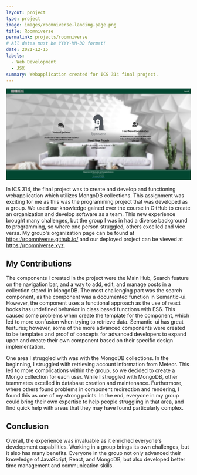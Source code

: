 ```yaml
---
layout: project
type: project
image: images/roomniverse-landing-page.png
title: Roomniverse
permalink: projects/roomniverse
# All dates must be YYYY-MM-DD format!
date: 2021-12-15
labels:
  - Web Development
  - JSX
summary: Webapplication created for ICS 314 final project.
---
```


<img class="ui left floated tiny image" src="../images/roomniverse-landing-page.png">

In ICS 314, the final project was to create and develop and functioning webapplication which utilizes MongoDB collections. This assignment was exciting for me as this was the programming project that was developed as a group. We used our knowledge gained over the course in GitHub to create an organization and develop software as a team. This new experience brought many challenges, but the group I was in had a diverse background to programming, so where one person struggled, others excelled and vice versa. My group's organization page can be found at https://roomniverse.github.io/ and our deployed project can be viewed at https://roomniverse.xyz.

## My Contributions

The components I created in the project were the Main Hub, Search feature on the navigation bar, and a way to add, edit, and manage posts in a collection stored in MongoDB. The most challenging part was the search component, as the component was a documented function in Semantic-ui. However, the component uses a functional approach as the use of react hooks has undefined behavior in class based functions with ES6. This caused some problems when create the template for the component, which led to more confusion when trying to retrieve data. Semantic-ui has great features; however, some of the more advanced components were created to be templates and proof of concepts for advanced developers to expand upon and create their own component based on their specific design implementation.

One area I struggled with was with the MongoDB collections. In the beginning, I struggled with retrieving account information from Meteor. This led to more complications within the group, so we decided to create a Mongo collection for each user. While I struggled with MongoDB, other teammates excelled in database creation and maintenance. Furthermore, where others found problems in component redirection and rendering, I found this as one of my strong points. In the end, everyone in my group could bring their own expertise to help people struggling in that area, and find quick help with areas that they may have found particularly complex.

## Conclusion

Overall, the experience was invaluable as it enriched everyone's development capabilities. Working in a group brings its own challenges, but it also has many benefits. Everyone in the group not only advanced their knowledge of JavaScript, React, and MongoDB, but also developed better time management and communication skills. 
